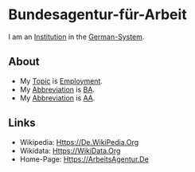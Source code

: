 # Bundesagentur-für-Arbeit

I am an [Institution](600097.md) in the [German-System](8000998.md).

## About

- My [Topic](600051.md) is [Employment](270000031.md).
- My [Abbreviation](210000000.md) is [BA](8020007.md).
- My [Abbreviation](210000000.md) is [AA](8020007.md).

## Links

- Wikipedia: [Https://De.WikiPedia.Org](https://de.wikipedia.org/wiki/Bundesagentur_f%C3%BCr_Arbeit)
- Wikidata: [Https://WikiData.Org](https://wikidata.org/wiki/Q1478016)
- Home-Page: [Https://ArbeitsAgentur.De](https://arbeitsagentur.de)
